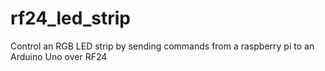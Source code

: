 # rf24_led_strip
Control an RGB LED strip by sending commands from a raspberry pi to an Arduino Uno over RF24
